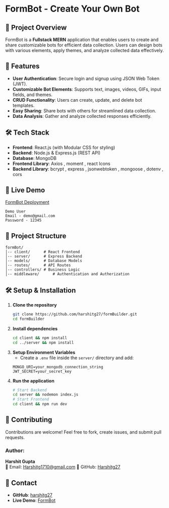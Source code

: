 # FormBot - Create Your Own Bot

## 🚀 Project Overview
FormBot is a **Fullstack MERN** application that enables users to create and share customizable bots for efficient data collection. Users can design bots with various elements, apply themes, and analyze collected data effectively.

## 🌟 Features
- **User Authentication**: Secure login and signup using JSON Web Token (JWT).
- **Customizable Bot Elements**: Supports text, images, videos, GIFs, input fields, and themes.
- **CRUD Functionality**: Users can create, update, and delete bot templates.
- **Easy Sharing**: Share bots with others for streamlined data collection.
- **Data Analysis**: Gather and analyze collected responses efficiently.

## 🛠 Tech Stack
- **Frontend**: React.js (with Modular CSS for styling)
- **Backend**: Node.js & Express.js (REST API)
- **Database**: MongoDB
- **Frontend Library**: Axios , moment , react Icons
- **Backend Library**: bcrypt , express , jsonwebtoken , mongoose , dotenv ,   cors

## 🔗 Live Demo
[FormBot Deployment](https://harshit-gupta-form-builder.netlify.app/)
```
Demo User
Email - demo@gmail.com
Password - 12345
```


## 📂 Project Structure
```
formBot/
│-- client/      # React Frontend
│-- server/      # Express Backend
│-- models/      # Database Models
│-- routes/      # API Routes
│-- controllers/ # Business Logic
│-- middleware/      # Authentication and Autherization
```

## 🛠 Setup & Installation
1. **Clone the repository**
   ```sh
   git clone https://github.com/harshitg27/formBuilder.git
   cd formBuilder
   ```
2. **Install dependencies**
   ```sh
   cd client && npm install
   cd ../server && npm install
   ```
3. **Setup Environment Variables**
   - Create a `.env` file inside the `server/` directory and add:
   ```env
   MONGO_URI=your_mongodb_connection_string
   JWT_SECRET=your_secret_key
   ```
4. **Run the application**
   ```sh
   # Start Backend
   cd server && nodemon index.js
   # Start Frontend
   cd client && npm run dev
   ```

## 🤝 Contributing
Contributions are welcome! Feel free to fork, create issues, and submit pull requests.

### **Author:**
**Harshit Gupta**  
📧 Email: Harshitg1710@gmail.com
🔗 GitHub: [Harshitg27](https://github.com/harshitg27)

## 📧 Contact
- **GitHub**: [harshitg27](https://github.com/harshitg27)
- **Live Demo**: [FormBot](https://harshit-gupta-form-builder.netlify.app/)

